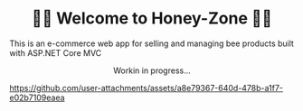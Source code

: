 <h1 align="center">🐝🍯 Welcome to Honey-Zone 🐝🍯</h1>
<p>This is an e-commerce web app for selling and managing bee products built with ASP.NET Core MVC</p>

<p align="center">Workin in progress...</p> 


https://github.com/user-attachments/assets/a8e79367-640d-478b-a1f7-e02b7109eaea

